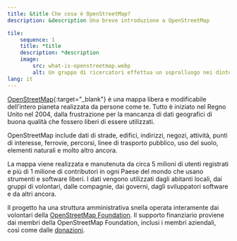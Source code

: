 ```yaml
---
title: &title Che cosa è OpenStreetMap?
description: &description Una breve introduzione a OpenStreetMap

tile:
    sequence: 1
    title: *title 
    description: *description
    image:
        src: what-is-openstreetmap.webp
        alt: Un gruppo di ricercatori effettua un sopralluogo nei dintorni mentre raccoglie dati per mappare e prendere appunti
lang: it
---
```


[OpenStreetMap](https://openstreetmap.org){:target="_blank"} è una mappa libera e modificabile dell’intero pianeta realizzata da persone come te. Tutto è iniziato nel Regno Unito nel 2004, dalla frustrazione per la mancanza di dati geografici di buona qualità che fossero liberi di essere utilizzati.


OpenStreetMap include dati di strade, edifici, indirizzi, negozi, attività, punti di interesse, ferrovie, percorsi, linee di trasporto pubblico, uso del suolo, elementi naturali e molto altro ancora.

La mappa viene realizzata e manutenuta da circa 5 milioni di utenti registrati e più di 1 milione di contributori in ogni Paese del mondo che usano strumenti e software liberi. I dati vengono utilizzati dagli abitanti locali, dai gruppi di volontari, dalle compagnie, dai governi, dagli sviluppatori software e da altri ancora.

Il progetto ha una struttura amministrativa snella operata interamente dai volontari della [OpenStreetMap Foundation](/about-osm-community/osm-foundation.md). Il supporto finanziario proviene dai membri della OpenStreetMap Foundation, inclusi i membri aziendali, così come dalle [donazioni](/about-osm-community/donate-to-osm.md).

